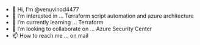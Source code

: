 - 👋 Hi, I’m @venuvinod4477
- 👀 I’m interested in ... Terraform script automation and azure architecture
- 🌱 I’m currently learning ... Terraform
- 💞️ I’m looking to collaborate on ... Azure Security Center
- 📫 How to reach me ... on mail

<!---
venuvinod4477/venuvinod4477 is a ✨ special ✨ repository because its `README.md` (this file) appears on your GitHub profile.
You can click the Preview link to take a look at your changes.
--->
